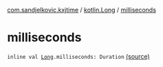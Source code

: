[com.sandjelkovic.kxjtime](../index.md) / [kotlin.Long](index.md) / [milliseconds](./milliseconds.md)

# milliseconds

`inline val `[`Long`](https://kotlinlang.org/api/latest/jvm/stdlib/kotlin/-long/index.html)`.milliseconds: Duration` [(source)](https://github.com/sandjelkovic/kxjtime/tree/master/src/main/kotlin/com/sandjelkovic/kxjtime/DurationFactoryExtensions.kt#L27)